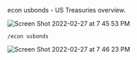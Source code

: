econ usbonds - US Treasuries overview.

![Screen Shot 2022-02-27 at 7 45 53 PM](https://user-images.githubusercontent.com/85772166/155920672-972dd0c4-8095-42d5-a175-aa5279205b6f.png)

```
/econ usbonds
```

![Screen Shot 2022-02-27 at 7 46 23 PM](https://user-images.githubusercontent.com/85772166/155920711-77ee5970-eaaa-4cb0-bd25-210e243f2d09.png)
